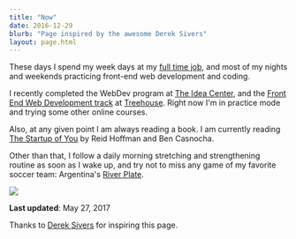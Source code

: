 ```yaml
---
title: "Now"
date: 2016-12-29
blurb: "Page inspired by the awesome Derek Sivers"
layout: page.html
---
```


These days I spend my week days at my [full time job](http://linkedin.com/in/mariobox), and most of my nights and weekends practicing front-end web development and coding.

I recently completed the WebDev program at [The Idea Center](http://theideacenter.co), and the [Front End Web Development track](https://teamtreehouse.com/tracks/front-end-web-development) at [Treehouse](http://teamtreehouse.com).  Right now I'm in  practice mode and trying some other online courses.

Also, at any given point I am always reading a book. I am currently reading [The Startup of You](http://www.thestartupofyou.com/) by Reid Hoffman and Ben Casnocha.

Other than that, I follow a daily morning stretching and strengthening routine as soon as I wake up, and try not to miss any game of my favorite soccer team: Argentina's [River Plate](https://www.flickr.com/photos/mariobox/4447672631/in/album-72157623657717740/).

<img src="/img/now.jpg">

**Last updated**: May 27, 2017

Thanks to [Derek Sivers](http://sivers.org/nowff) for inspiring this page.

